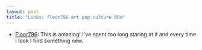 ```yaml
---
layout: post
title: "Links: floor796 art pop culture 80s"
---
```


* [Floor796](https://floor796.com/): This is amazing! I've spent too long staring at it and every time I look I find something new.